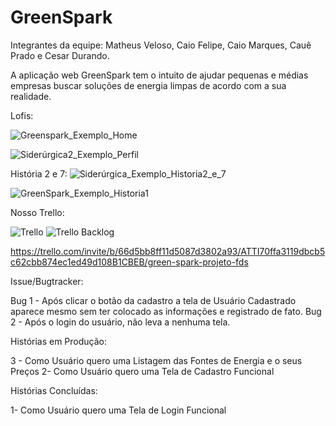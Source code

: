 # GreenSpark

Integrantes da equipe: Matheus Veloso, Caio Felipe, Caio Marques, Cauê Prado e Cesar Durando.

A aplicação web GreenSpark tem o intuito de ajudar pequenas e médias empresas buscar soluções de energia limpas de acordo com a sua realidade.





Lofis:


![Greenspark_Exemplo_Home](https://github.com/user-attachments/assets/641f01e4-d066-4ab1-ae4b-2c990d576f2c)

![Siderúrgica2_Exemplo_Perfil](https://github.com/user-attachments/assets/7521c25c-b998-4ab4-bec5-fd6a0c6341fb)

História 2 e 7:
![Siderúrgica_Exemplo_Historia2_e_7](https://github.com/user-attachments/assets/1e873bbf-e7d1-4e6f-b750-a4de3507ec9b)


![GreenSpark_Exemplo_Historia1](https://github.com/user-attachments/assets/f559d0dd-6d31-4d48-acb7-8793c700d635)






Nosso Trello:


![Trello](https://github.com/user-attachments/assets/a39e9887-a622-4af3-8afa-54eb3c4ccf1e)
![Trello Backlog](https://github.com/user-attachments/assets/18775964-e59b-4714-945c-0b1005f02b09)

https://trello.com/invite/b/66d5bb8ff11d5087d3802a93/ATTI70ffa3119dbcb5c62cbb874ec1ed49d108B1CBEB/green-spark-projeto-fds





Issue/Bugtracker:

Bug 1 - Após clicar o botão da cadastro a tela de Usuário Cadastrado aparece mesmo sem ter colocado as informações e registrado de fato.
Bug 2 - Após o login do usuário, não leva a nenhuma tela.


Histórias em Produção:

3 - Como Usuário quero uma Listagem das Fontes de Energia e o seus Preços
2- Como Usuário quero uma Tela de Cadastro Funcional

Histórias Concluídas:

1- Como Usuário quero uma Tela de Login Funcional














